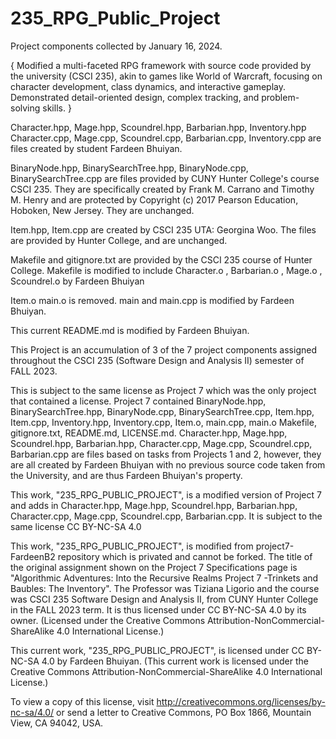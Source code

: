 # 235_RPG_Public_Project
Project components collected by January 16, 2024. 

{ Modified a multi-faceted RPG framework with source code provided by the university (CSCI 235), akin to games like World of Warcraft, focusing on character development, class dynamics, and interactive gameplay. Demonstrated detail-oriented design, complex tracking, and problem-solving skills. }




Character.hpp, Mage.hpp, Scoundrel.hpp, Barbarian.hpp, Inventory.hpp Character.cpp, Mage.cpp, Scoundrel.cpp, Barbarian.cpp, Inventory.cpp are files created by student Fardeen Bhuiyan.

BinaryNode.hpp, BinarySearchTree.hpp, BinaryNode.cpp, BinarySearchTree.cpp are files provided by CUNY Hunter College's course CSCI 235. They are specifically created by Frank M. Carrano and Timothy M. Henry and are protected by 
Copyright (c) 2017 Pearson Education, Hoboken, New Jersey. They are unchanged.

Item.hpp, Item.cpp are created by CSCI 235 UTA: Georgina Woo. The files are provided by Hunter College, and are unchanged.

Makefile and gitignore.txt are provided by the CSCI 235 course of Hunter College. Makefile is modified to include Character.o , Barbarian.o , Mage.o , Scoundrel.o by Fardeen Bhuiyan

Item.o main.o is removed. main and main.cpp is modified by Fardeen Bhuiyan.

This current README.md is modified by Fardeen Bhuiyan.



This Project is an accumulation of 3 of the 7 project components assigned throughout the CSCI 235 (Software Design and Analysis II) semester of FALL 2023. 

This is subject to the same license as Project 7 which was the only project that contained a license.
Project 7 contained BinaryNode.hpp, BinarySearchTree.hpp, BinaryNode.cpp, BinarySearchTree.cpp, Item.hpp, Item.cpp, Inventory.hpp, Inventory.cpp, Item.o, main.cpp, main.o Makefile, gitignore.txt, README.md, LICENSE.md. 
Character.hpp, Mage.hpp, Scoundrel.hpp, Barbarian.hpp, Character.cpp, Mage.cpp, Scoundrel.cpp, Barbarian.cpp are files based on tasks from Projects 1 and 2, however, they are all created by Fardeen Bhuiyan with no previous source code taken from the University, and are thus Fardeen Bhuiyan's property.


This work, "235_RPG_PUBLIC_PROJECT", is a modified version of Project 7 and adds in Character.hpp, Mage.hpp, Scoundrel.hpp, Barbarian.hpp, Character.cpp, Mage.cpp, Scoundrel.cpp, Barbarian.cpp. It is subject to the same license 
CC BY-NC-SA 4.0


This work, "235_RPG_PUBLIC_PROJECT", is modified from project7-FardeenB2 repository which is privated and cannot be forked. 
The title of the original assignment shown on the Project 7 Specifications page is "Algorithmic Adventures: Into the Recursive Realms Project 7 -Trinkets and Baubles: The Inventory". The Professor was Tiziana Ligorio and the course was CSCI 235 Software Design and Analysis II, from CUNY Hunter College in the FALL 2023 term. It is thus licensed under 
CC BY-NC-SA 4.0 by its owner. (Licensed under the Creative Commons Attribution-NonCommercial-ShareAlike 4.0 International License.)

This current work, "235_RPG_PUBLIC_PROJECT", is licensed under CC BY-NC-SA 4.0 by Fardeen Bhuiyan.
(This current work is licensed under the Creative Commons Attribution-NonCommercial-ShareAlike 4.0 International License.)

To view a copy of this license, visit http://creativecommons.org/licenses/by-nc-sa/4.0/ or send a letter to Creative Commons, PO Box 1866, Mountain View, CA 94042, USA.



